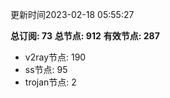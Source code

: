 更新时间2023-02-18 05:55:27

**总订阅: 73**
**总节点: 912**
**有效节点: 287**
- v2ray节点: 190
- ss节点: 95
- trojan节点: 2
